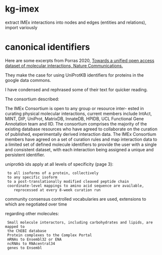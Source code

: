 # kg-imex
extract IMEx interactions into nodes and edges (entities and
relations), import variously

# canonical identifiers

Here are some excerpts from Porras 2020, [Towards a unified open access dataset of molecular interactions, Nature Communications.](https://www.nature.com/articles/s41467-020-19942-z)

They make the case for using UniProtKB identifiers for proteins in the google data commons.  

I have condensed and rephrased some of their text for quicker reading.

  The consortium described:

   The IMEx Consortium is open to any group or resource inter- ested in curating
   physical molecular interactions, current members include IntAct, MINT,
   DIP, UniProt, MatrixDB, InnateDB, HPIDB, UCL Functional Gene
   Annotation team and IID. The consortium comprises the majority of the
   existing database resources who have agreed to collaborate on the curation
   of published, experimentally derived interaction data.  The IMEx Consortium
   members have agreed on a set of curation rules and map interaction data to a
   limited set of defined molecule identifiers to provide the user with a single
   and consistent dataset, with each interaction being assigned a unique and
   persistent identifier.


  uniprotkb ids apply at all levels of specificity (page 3):

     to all isoforms of a protein, collectively
     to any specific isoform
     to a post-translationally modified cleaved peptide chain
     coordinate-level mappings to amino acid sequence are available, 
        reprocessed at every 8-week curation run

  community consensus controlled vocabularies are used, extensions to which are negotiated over time
  
  regarding other molecules:

     Small molecule interactors, including carbohydrates and lipids, are mapped to 
     the ChEBI database
     Protein complexes to the Complex Portal
     mRNAs to Ensembl32 or ENA 
     ncRNAs to RNAcentral34 
     genes to Ensembl
